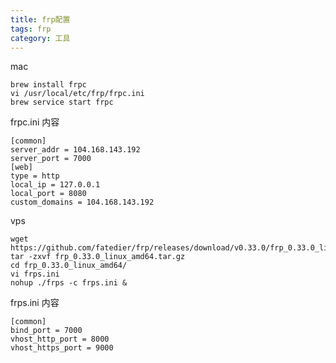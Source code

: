 ```yaml
---
title: frp配置
tags: frp
category: 工具
---
```


mac

```shell
brew install frpc
vi /usr/local/etc/frp/frpc.ini
brew service start frpc
```

frpc.ini 内容

```shell
[common]
server_addr = 104.168.143.192
server_port = 7000
[web]
type = http
local_ip = 127.0.0.1
local_port = 8080
custom_domains = 104.168.143.192
```

vps

```shell
wget https://github.com/fatedier/frp/releases/download/v0.33.0/frp_0.33.0_linux_amd64.tar.gz
tar -zxvf frp_0.33.0_linux_amd64.tar.gz
cd frp_0.33.0_linux_amd64/
vi frps.ini
nohup ./frps -c frps.ini &
```

frps.ini 内容

```shell
[common]
bind_port = 7000
vhost_http_port = 8000
vhost_https_port = 9000
```

